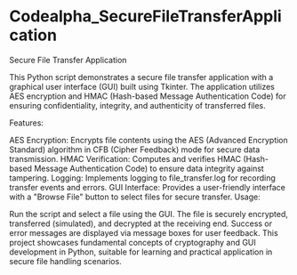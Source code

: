 # Codealpha_SecureFileTransferApplication

Secure File Transfer Application

This Python script demonstrates a secure file transfer application with a graphical user interface (GUI) built using Tkinter. The application utilizes AES encryption and HMAC (Hash-based Message Authentication Code) for ensuring confidentiality, integrity, and authenticity of transferred files.

Features:

AES Encryption: Encrypts file contents using the AES (Advanced Encryption Standard) algorithm in CFB (Cipher Feedback) mode for secure data transmission.
HMAC Verification: Computes and verifies HMAC (Hash-based Message Authentication Code) to ensure data integrity against tampering.
Logging: Implements logging to file_transfer.log for recording transfer events and errors.
GUI Interface: Provides a user-friendly interface with a "Browse File" button to select files for secure transfer.
Usage:

Run the script and select a file using the GUI.
The file is securely encrypted, transferred (simulated), and decrypted at the receiving end.
Success or error messages are displayed via message boxes for user feedback.
This project showcases fundamental concepts of cryptography and GUI development in Python, suitable for learning and practical application in secure file handling scenarios.
